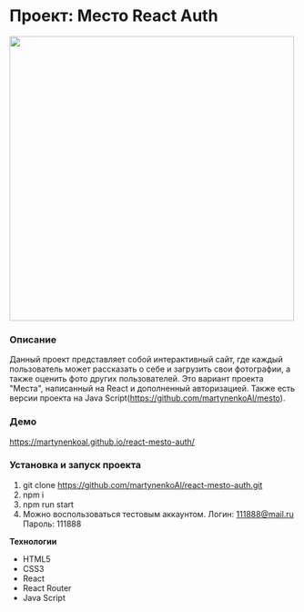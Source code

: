 # Проект: Место React Auth
<img src="https://github.com/martynenkoAl/mesto/assets/121212086/523a5d68-3087-4efd-844a-140623bf5287" width="500" />

### Описание
Данный проект представляет собой интерактивный сайт, где каждый пользователь может рассказать о себе и загрузить свои фотографии, а также оценить фото других пользователей. Это вариант проекта "Места", написанный на React и дополненный авторизацией. Также есть версии проекта на Java Script(https://github.com/martynenkoAl/mesto).

### Демо   
https://martynenkoal.github.io/react-mesto-auth/

### Установка и запуск проекта   
1. git clone https://github.com/martynenkoAl/react-mesto-auth.git
2. npm i
3. npm run start
4. Можно воспользоваться тестовым аккаунтом. Логин: 111888@mail.ru Пароль: 111888

**Технологии**
* HTML5
* CSS3
* React
* React Router
* Java Script

